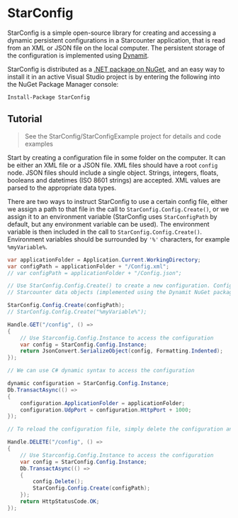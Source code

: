 # StarConfig

StarConfig is a simple open-source library for creating and accessing a dynamic persistent configurations in a Starcounter application, that is read from an XML or JSON file on the local computer. The persistent storage of the configuration is implemented using [Dynamit](https://github.com/Mopedo/Dynamit).

StarConfig is distributed as a [.NET package on NuGet](https://www.nuget.org/packages/StarConfig), and an easy way to install it in an active Visual Studio project is by entering the following into the NuGet Package Manager console:

```
Install-Package StarConfig
```

## Tutorial

> See the StarConfig/StarConfigExample project for details and code examples

Start by creating a configuration file in some folder on the computer. It can be either an XML file or a JSON file. XML files should have a root `config` node. JSON files should include a single object. Strings, integers, floats, booleans and datetimes (ISO 8601 strings) are accepted. XML values are parsed to the appropriate data types.

There are two ways to instruct StarConfig to use a certain config file, either we assign a path to that file in the call to `StarConfig.Config.Create()`, or we assign it to an environment variable (StarConfig uses `StarConfigPath` by default, but any environment variable can be used). The environment variable is then included in the call to `StarConfig.Config.Create()`. Environment variables should be surrounded by `'%'` characters, for example `%myVariable%`.


```csharp
var applicationFolder = Application.Current.WorkingDirectory;
var configPath = applicationFolder + "/Config.xml";
// var configPath = applicationFolder + "/Config.json";

// Use StarConfig.Config.Create() to create a new configuration. Configurations are dynamic persistent
// Starcounter data objects (implemented using the Dynamit NuGet package).

StarConfig.Config.Create(configPath);
// StarConfig.Config.Create("%myVariable%");

Handle.GET("/config", () =>
{
    // Use Starconfig.Config.Instance to access the configuration
    var config = StarConfig.Config.Instance;
    return JsonConvert.SerializeObject(config, Formatting.Indented);
});

// We can use C# dynamic syntax to access the configuration

dynamic configuration = StarConfig.Config.Instance;
Db.TransactAsync(() =>
{
    configuration.ApplicationFolder = applicationFolder;
    configuration.UdpPort = configuration.HttpPort + 1000;
});

// To reload the configuration file, simply delete the configuration and create it again

Handle.DELETE("/config", () =>
{
    // Use Starconfig.Config.Instance to access the configuration
    var config = StarConfig.Config.Instance;
    Db.TransactAsync(() =>
    {
        config.Delete();
        StarConfig.Config.Create(configPath);
    });
    return HttpStatusCode.OK;
});
```
